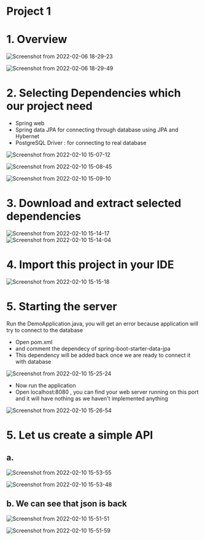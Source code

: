 # Project 1
# 1. Overview

![Screenshot from 2022-02-06 18-29-23](https://user-images.githubusercontent.com/42698268/153379293-ed8c4265-a90b-473d-9508-4c709301bf65.png)

![Screenshot from 2022-02-06 18-29-49](https://user-images.githubusercontent.com/42698268/153379301-6e9b2eca-956b-42a3-8f91-399ead8b1bf5.png)
 
# 2. Selecting Dependencies which our project need
* Spring web
* Spring data JPA for connecting through database using JPA and Hybernet
* PostgreSQL Driver : for connecting to real database

![Screenshot from 2022-02-10 15-07-12](https://user-images.githubusercontent.com/42698268/153379538-a64443f4-820f-497e-8e85-49a44709d3ba.png)

![Screenshot from 2022-02-10 15-08-45](https://user-images.githubusercontent.com/42698268/153379781-9329be14-f5c3-40c7-8bcd-3ec1cafeec5c.png)

![Screenshot from 2022-02-10 15-09-10](https://user-images.githubusercontent.com/42698268/153379825-8eda224e-8b9d-46fc-a6cc-3e07ddd73170.png)

# 3. Download and extract selected dependencies

![Screenshot from 2022-02-10 15-14-17](https://user-images.githubusercontent.com/42698268/153380692-b7396d55-2a8b-4b25-881e-17c4a6ea47c1.png)
![Screenshot from 2022-02-10 15-14-04](https://user-images.githubusercontent.com/42698268/153380699-4dd8b245-6326-4c03-b928-cd4ba838c1bb.png)

# 4. Import this project in your IDE

![Screenshot from 2022-02-10 15-15-18](https://user-images.githubusercontent.com/42698268/153380866-1a42193f-6e87-4ba3-8231-3482d5fb3c07.png)

# 5. Starting the server
Run the DemoApplication.java, you will get an error because application will try to connect to the database
* Open pom.xml
* and comment the dependecy of spring-boot-starter-data-jpa
* This dependency will be added back once we are ready to connect it with database

![Screenshot from 2022-02-10 15-25-24](https://user-images.githubusercontent.com/42698268/153382722-6fb7ae9f-25e7-423e-887d-e861ac65311b.png)
* Now run the application
* Open localhost:8080 , you can find your web server running on this port and it will have nothing as we haven't implemented anything


![Screenshot from 2022-02-10 15-26-54](https://user-images.githubusercontent.com/42698268/153383043-da5d2ba6-74d1-49a3-b351-d56636f4987a.png)


# 5. Let us create a simple API


## a.

![Screenshot from 2022-02-10 15-53-55](https://user-images.githubusercontent.com/42698268/153387665-e77de8e8-7c40-4dd5-a333-c73bb9442b9b.png)

![Screenshot from 2022-02-10 15-53-48](https://user-images.githubusercontent.com/42698268/153387743-04f61857-faa3-4011-9eff-6d0a43264bc8.png)


## b. We can see that json is back

![Screenshot from 2022-02-10 15-51-51](https://user-images.githubusercontent.com/42698268/153387247-6c49ceb6-aaf4-4fec-a844-d4ac1fd5c4a5.png)
 
![Screenshot from 2022-02-10 15-51-59](https://user-images.githubusercontent.com/42698268/153387317-89e77448-b61f-4c23-a197-7ec3b77a1b01.png)

